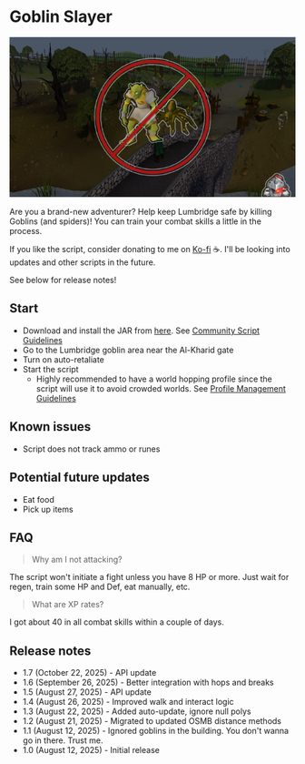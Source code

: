 # Goblin Slayer

![img.png](img.png)

Are you a brand-new adventurer? Help keep Lumbridge safe by killing Goblins (and spiders)! You can train your combat skills a little in the process.

If you like the script, consider donating to me on [Ko-fi](https://ko-fi.com/fruart) ☕. I'll be looking into updates and other scripts in the future.

See below for release notes!

## Start
- Download and install the JAR from [here](https://github.com/fru-art/fru-scripts/blob/master/out/artifacts/GoblinSlayerScript.jar).  See [Community Script Guidelines](https://discord.com/channels/736938454478356570/1364978724105355324)
- Go to the Lumbridge goblin area near the Al-Kharid gate
- Turn on auto-retaliate
- Start the script
    - Highly recommended to have a world hopping profile since the script will use it to avoid crowded worlds.  See [Profile Management Guidelines](https://discord.com/channels/736938454478356570/1393939764092207134/1393939764092207134)

## Known issues
- Script does not track ammo or runes

## Potential future updates
- Eat food
- Pick up items

## FAQ
> Why am I not attacking?

The script won't initiate a fight unless you have 8 HP or more. Just wait for regen, train some HP and Def, eat manually, etc.

> What are XP rates?

I got about 40 in all combat skills within a couple of days.

## Release notes
- 1.7 (October 22, 2025) - API update
- 1.6 (September 26, 2025) - Better integration with hops and breaks
- 1.5 (August 27, 2025) - API update
- 1.4 (August 26, 2025) - Improved walk and interact logic
- 1.3 (August 22, 2025) - Added auto-update, ignore null polys
- 1.2 (August 21, 2025) - Migrated to updated OSMB distance methods
- 1.1 (August 12, 2025) - Ignored goblins in the building. You don't wanna go in there. Trust me.
- 1.0 (August 12, 2025) - Initial release